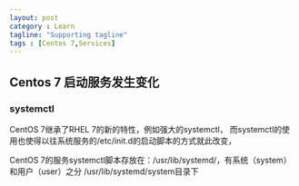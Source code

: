 ```yaml
---
layout: post
category : Learn
tagline: "Supporting tagline"
tags : [Centos 7,Services]
---
```


## Centos 7 启动服务发生变化

### systemctl

CentOS 7继承了RHEL 7的新的特性，例如强大的systemctl，
而systemctl的使用也使得以往系统服务的/etc/init.d的启动脚本的方式就此改变，

CentOS 7的服务systemctl脚本存放在：/usr/lib/systemd/，有系统（system）和用户（user）之分
/usr/lib/systemd/system目录下









